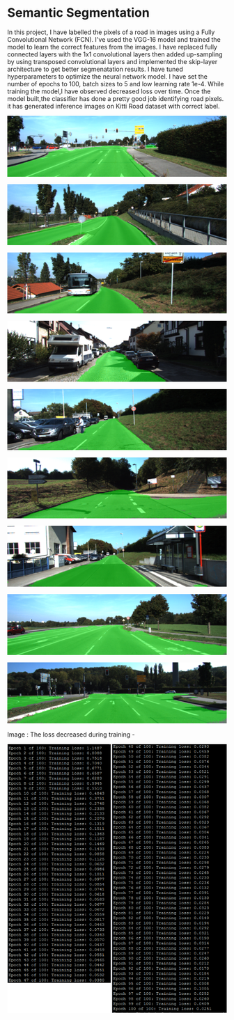 # Semantic Segmentation

In this project, I have labelled the pixels of a road in images using a Fully Convolutional Network (FCN). 
I've used the VGG-16 model and trained the model to learn the correct features from the images. 
I have replaced fully connected layers with the 1x1 convolutional layers then added up-sampling by using transposed convolutional layers and 
implemented the skip-layer architecture to get better segmenatation results. I have tuned hyperparameters to optimize the neural network model. 
I have set the number of epochs to 100, batch sizes to 5 and low learning rate 1e-4.
While training the model,I have observed decreased loss over time. Once the model built,the classifier has done a pretty good job identifying road pixels. 
it has generated inference images on Kitti Road dataset with correct label.

![a01](./runs/a01.png)

![a1](./runs/a1.png)

![a2](./runs/a2.png)

![a03](./runs/a03.png)

![a3](./runs/a3.png)

![a4](./runs/a4.png)

![a5](./runs/a5.png)

![a7](./runs/a7.png)

![a8](./runs/a8.png)

Image : The loss decreased during training - 


![trainingLoss](./networkTraining.png)


 
